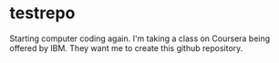 # testrepo

Starting computer coding again. I'm taking a class on Coursera being offered by IBM. They want me to create this github repository.
